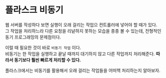 # 플라스크 비동기
웹 서버를 작성하다 보면 실행이 오래 걸리는 작업으 컨트롤러에 넣어야 할 때가 있다.
그 작업을 처리하느라 다른 요청을 리넡하지 못하는 모습을 종종 볼 수 있는데, 전형적인 동기 프로그래밍의 문제점이다.    

이럴 때 필요한 것이 바로 `비동기 작업` 이다.    
비동기는 한 작업을 실행하고 끝날 때까지 대기하지 않고 다른 작업까지 처리해준다. **따라서 동기보다 훨씬 빠르게 처리할 수 있다.**  
  
플라스크에서는 비동기를 활용해서 오래 걸리는 작업들을 어떠헥 처리하는지 알아보자.